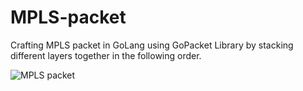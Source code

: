 # MPLS-packet
Crafting MPLS packet in GoLang using GoPacket Library by stacking different layers together in the following order.

![MPLS packet](link-to-image)
